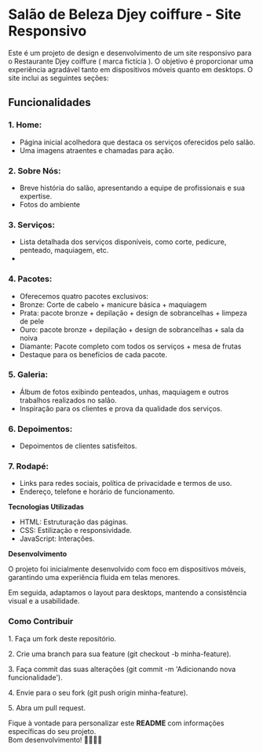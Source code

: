 <h1>Salão de Beleza Djey coiffure - Site Responsivo</h1>
<p>Este é um projeto de design e desenvolvimento de um site responsivo para o Restaurante Djey coiffure ( marca fictícia ). O objetivo é proporcionar uma experiência agradável tanto em dispositivos móveis quanto em desktops. O site inclui as seguintes seções:</p>

<h2>Funcionalidades</h2>

<h3>1. Home:</h3>
    <ul>
        <li>Página inicial acolhedora que destaca os serviços oferecidos pelo salão.</li>
        <li>Uma imagens atraentes e chamadas para ação.</li>
    </ul>

<h3>2. Sobre Nós:</h3>
    <ul>
        <li>Breve história do salão, apresentando a equipe de profissionais e sua expertise.</li>
        <li>Fotos do ambiente</li>
    </ul>

<h3>3. Serviços:</h3>
    <ul>
        <li>Lista detalhada dos serviços disponíveis, como corte, pedicure, penteado, maquiagem, etc.<li>
    </ul>

<h3>4. Pacotes:</h3>
    <ul>
        <li>Oferecemos quatro pacotes exclusivos:</li>
        <li>Bronze: Corte de cabelo + manicure básica + maquiagem</li>
        <li>Prata: pacote bronze + depilação + design de sobrancelhas + limpeza de pele</li>
        <li>Ouro: pacote bronze + depilação + design de sobrancelhas + sala da noiva</li>
        <li>Diamante: Pacote completo com todos os serviços + mesa de frutas</li>
        <li>Destaque para os benefícios de cada pacote.</li>
    </ul>

<h3>5. Galeria:</h3>
    <ul>
        <li>Álbum de fotos exibindo penteados, unhas, maquiagem e outros trabalhos realizados no salão.</li>
        <li>Inspiração para os clientes e prova da qualidade dos serviços.</li>
    </ul>

<h3>6. Depoimentos:</h3>
    <ul>
        <li>Depoimentos de clientes satisfeitos.</li>
    </ul>

<h3>7. Rodapé:</h3>
    <ul>
        <li>Links para redes sociais, política de privacidade e termos de uso.</li>
        <li>Endereço, telefone e horário de funcionamento.</li>
    </ul>

<strong>Tecnologias Utilizadas</strong>
    <ul>
        <li>HTML: Estruturação das páginas.</li>
        <li>CSS: Estilização e responsividade.</li>
        <li>JavaScript: Interações.</li>
    </ul>

<strong>Desenvolvimento</strong>
<p>O projeto foi inicialmente desenvolvido com foco em dispositivos móveis, garantindo uma experiência fluida em telas menores.</p>
<p>Em seguida, adaptamos o layout para desktops, mantendo a consistência visual e a usabilidade.</p>

<h3>Como Contribuir</h3>
<p>1. Faça um fork deste repositório.</p>
<p>2. Crie uma branch para sua feature (git checkout -b minha-feature).</p>
<p>3. Faça commit das suas alterações (git commit -m 'Adicionando nova funcionalidade').</p>
<p>4. Envie para o seu fork (git push origin minha-feature).</p>
<p>5. Abra um pull request.</p>

<p>Fique à vontade para personalizar este <strong>README</strong> com informações específicas do seu projeto. <br>Bom desenvolvimento! 💇‍♀️💅🌟</p>